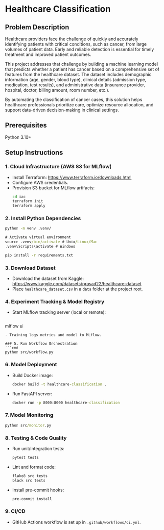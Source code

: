 # Healthcare Classification

## Problem Description

Healthcare providers face the challenge of quickly and accurately identifying patients with critical conditions, such as cancer, from large volumes of patient data. Early and reliable detection is essential for timely treatment and improved patient outcomes.

This project addresses that challenge by building a machine learning model that predicts whether a patient has cancer based on a comprehensive set of features from the healthcare dataset. The dataset includes demographic information (age, gender, blood type), clinical details (admission type, medication, test results), and administrative data (insurance provider, hospital, doctor, billing amount, room number, etc.).

By automating the classification of cancer cases, this solution helps healthcare professionals prioritize care, optimize resource allocation, and support data-driven decision-making in clinical settings.


## Prerequisites

Python 3.10+

## Setup Instructions

### 1. Cloud Infrastructure (AWS S3 for MLflow)
- Install Terraform: https://www.terraform.io/downloads.html
- Configure AWS credentials.
- Provision S3 bucket for MLflow artifacts:
  ```cmd
  cd iac
  terraform init
  terraform apply
  ```

### 2. Install Python Dependencies
```cmd
python -m venv .venv/

# Activate virtual environment
source .venv/bin/activate # Unix/Linux/Mac
.venv\Scripts\activate # Windows

pip install -r requirements.txt
```

### 3. Download Dataset
- Download the dataset from Kaggle: https://www.kaggle.com/datasets/prasad22/healthcare-dataset
- Place `healthcare_dataset.csv` in a `data` folder at the project root.

### 4. Experiment Tracking & Model Registry
- Start MLflow tracking server (local or remote):
  ```cmd
mlflow ui
  ```
- Training logs metrics and model to MLflow.

### 5. Run Workflow Orchestration
```cmd
python src/workflow.py
```

### 6. Model Deployment
- Build Docker image:
  ```cmd
  docker build -t healthcare-classification .
  ```
- Run FastAPI server:
  ```cmd
  docker run -p 8000:8000 healthcare-classification
  ```

### 7. Model Monitoring
```cmd
python src/monitor.py
```

### 8. Testing & Code Quality
- Run unit/integration tests:
  ```cmd
  pytest tests
  ```
- Lint and format code:
  ```cmd
  flake8 src tests
  black src tests
  ```
- Install pre-commit hooks:
  ```cmd
  pre-commit install
  ```

### 9. CI/CD
- GitHub Actions workflow is set up in `.github/workflows/ci.yml`.
